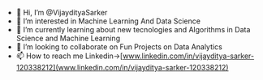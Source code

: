 - 👋 Hi, I’m @VijaydityaSarker
- 👀 I’m interested in Machine Learning And Data Science
- 🌱 I’m currently learning  about new tecnologies and Algorithms in Data Science and Machine Learning
- 💞️ I’m looking to collaborate on Fun Projects on Data Analytics 
- 📫 How to reach me Linkedin->[www.linkedin.com/in/vijayditya-sarker-120338212](www.linkedin.com/in/vijayditya-sarker-120338212)

<!---
VijaydityaSarker/VijaydityaSarker is a ✨ special ✨ repository because its `README.md` (this file) appears on your GitHub profile.
You can click the Preview link to take a look at your changes.
--->
